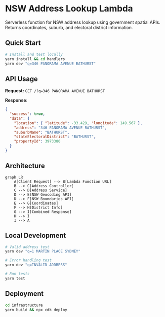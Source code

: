 # NSW Address Lookup Lambda

Serverless function for NSW address lookup using government spatial APIs. Returns coordinates, suburb, and electoral district information.

## Quick Start

```bash
# Install and test locally
yarn install && cd handlers
yarn dev "q=346 PANORAMA AVENUE BATHURST"
```

## API Usage

**Request:** `GET /?q=346 PANORAMA AVENUE BATHURST`

**Response:**
```json
{
  "success": true,
  "data": {
    "location": { "latitude": -33.429, "longitude": 149.567 },
    "address": "346 PANORAMA AVENUE BATHURST",
    "suburbName": "BATHURST",
    "stateElectoralDistrict": "BATHURST",
    "propertyId": 3973380
  }
}
```

## Architecture

```mermaid
graph LR
    A[Client Request] --> B[Lambda Function URL]
    B --> C[Address Controller]
    C --> D[Address Service]
    D --> E[NSW Geocoding API]
    D --> F[NSW Boundaries API]
    E --> G[Coordinates]
    F --> H[District Info]
    G --> I[Combined Response]
    H --> I
    I --> A
```

## Local Development

```bash
# Valid address test
yarn dev "q=1 MARTIN PLACE SYDNEY"

# Error handling test  
yarn dev "q=INVALID ADDRESS"

# Run tests
yarn test
```

## Deployment

```bash
cd infrastructure
yarn build && npx cdk deploy
```
